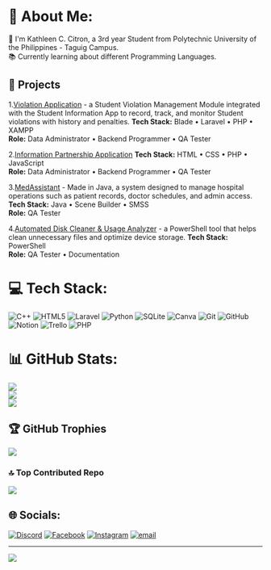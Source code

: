 # 💫 About Me:
👋 I'm Kathleen C. Citron, a 3rd year Student from Polytechnic University of the Philippines - Taguig Campus.<br> 📚 Currently learning about different Programming Languages.<br>

<div>

## 📄 Projects

1.[Violation Application](https://github.com/raymundo-angellajane/violation-project) - a Student Violation Management Module integrated with the Student Information App to record, track, and monitor Student violations with history and penalties.
**Tech Stack:** Blade • Laravel • PHP • XAMPP  <br> **Role:** Data Administrator • Backend Programmer • QA Tester <br>

2.[Information Partnership Application](https://github.com/villas-clarence/Infoman_partnership_app)
**Tech Stack:** HTML • CSS • PHP • JavaScript <br> **Role:** Data Administrator • Backend Programmer • QA Tester <br>

3.[MedAssistant](https://github.com/delima-justine/MedAssistant) - Made in Java, a system designed to manage hospital operations such as patient records, doctor schedules, and admin access.
**Tech Stack:** Java • Scene Builder • SMSS <br> **Role:** QA Tester <br>

4.[Automated Disk Cleaner & Usage Analyzer](https://github.com/mejares-jamesmichael/OS-PROJECT-Powershell-GUI) - a PowerShell tool that helps clean unnecessary files and optimize device storage.
**Tech Stack:** PowerShell <br> **Role:** QA Tester • Documentation <br>
<div>

# 💻 Tech Stack:
![C++](https://img.shields.io/badge/c++-%2300599C.svg?style=for-the-badge&logo=c%2B%2B&logoColor=white) ![HTML5](https://img.shields.io/badge/html5-%23E34F26.svg?style=for-the-badge&logo=html5&logoColor=white) ![Laravel](https://img.shields.io/badge/laravel-%23FF2D20.svg?style=for-the-badge&logo=laravel&logoColor=white) ![Python](https://img.shields.io/badge/python-3670A0?style=for-the-badge&logo=python&logoColor=ffdd54) ![SQLite](https://img.shields.io/badge/sqlite-%2307405e.svg?style=for-the-badge&logo=sqlite&logoColor=white) ![Canva](https://img.shields.io/badge/Canva-%2300C4CC.svg?style=for-the-badge&logo=Canva&logoColor=white) ![Git](https://img.shields.io/badge/git-%23F05033.svg?style=for-the-badge&logo=git&logoColor=white) ![GitHub](https://img.shields.io/badge/github-%23121011.svg?style=for-the-badge&logo=github&logoColor=white) ![Notion](https://img.shields.io/badge/Notion-%23000000.svg?style=for-the-badge&logo=notion&logoColor=white) ![Trello](https://img.shields.io/badge/Trello-%23026AA7.svg?style=for-the-badge&logo=Trello&logoColor=white) ![PHP](https://img.shields.io/badge/php-%23777BB4.svg?style=for-the-badge&logo=php&logoColor=white)

# 📊 GitHub Stats:
![](https://github-readme-stats.vercel.app/api?username=citron-kathleen&theme=dark&hide_border=false&include_all_commits=false&count_private=false)<br/>
![](https://nirzak-streak-stats.vercel.app/?user=citron-kathleen&theme=dark&hide_border=false)<br/>
![](https://github-readme-stats.vercel.app/api/top-langs/?username=citron-kathleen&theme=dark&hide_border=false&include_all_commits=false&count_private=false&layout=compact)

## 🏆 GitHub Trophies
![](https://github-profile-trophy.vercel.app/?username=citron-kathleen&theme=radical&no-frame=false&no-bg=true&margin-w=4)

### 🔝 Top Contributed Repo
![](https://github-contributor-stats.vercel.app/api?username=citron-kathleen&limit=5&theme=dark&combine_all_yearly_contributions=true)

## 🌐 Socials:
[![Discord](https://img.shields.io/badge/Discord-%237289DA.svg?logo=discord&logoColor=white)](https://discord.gg/https://open.spotify.com/user/31qf4dd4vj35xqimb5ps74biynbm?si=ea53714effed490b) [![Facebook](https://img.shields.io/badge/Facebook-%231877F2.svg?logo=Facebook&logoColor=white)](https://facebook.com/https://www.facebook.com/kath.citron/) [![Instagram](https://img.shields.io/badge/Instagram-%23E4405F.svg?logo=Instagram&logoColor=white)](https://instagram.com/https://www.instagram.com/kathcitron_/) [![email](https://img.shields.io/badge/Email-D14836?logo=gmail&logoColor=white)](mailto:kccitron@gmail.com) 

---
[![](https://visitcount.itsvg.in/api?id=citron-kathleen&icon=0&color=0)](https://visitcount.itsvg.in)

